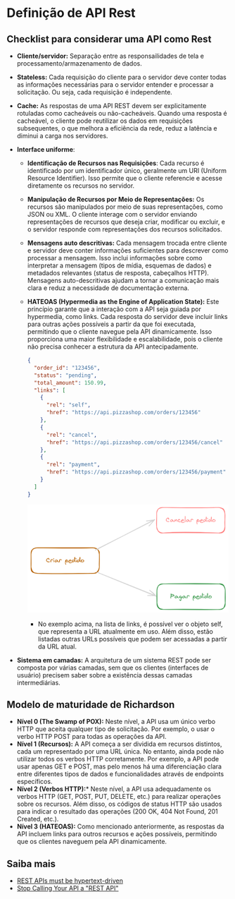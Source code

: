# Definição de API Rest

## Checklist para considerar uma API como Rest
- **Cliente/servidor:** Separação entre as responsailidades de tela e processamento/armazenamento de dados.
- **Stateless:** Cada requisição do cliente para o servidor deve conter todas as informações necessárias para o servidor entender e processar a solicitação. Ou seja, cada requisição é independente.
- **Cache:** As respostas de uma API REST devem ser explicitamente rotuladas como cacheáveis ou não-cacheáveis. Quando uma resposta é cacheável, o cliente pode reutilizar os dados em requisições subsequentes, o que melhora a eficiência da rede, reduz a latência e diminui a carga nos servidores.
- **Interface uniforme**:
  - **Identificação de Recursos nas Requisições**: Cada recurso é identificado por um identificador único, geralmente um URI (Uniform Resource Identifier). Isso permite que o cliente referencie e acesse diretamente os recursos no servidor.
  - **Manipulação de Recursos por Meio de Representações:** Os recursos são manipulados por meio de suas representações, como JSON ou XML. O cliente interage com o servidor enviando representações de recursos que deseja criar, modificar ou excluir, e o servidor responde com representações dos recursos solicitados.
  - **Mensagens auto descritivas:** Cada mensagem trocada entre cliente e servidor deve conter informações suficientes para descrever como processar a mensagem. Isso inclui informações sobre como interpretar a mensagem (tipos de mídia, esquemas de dados) e metadados relevantes (status de resposta, cabeçalhos HTTP). Mensagens auto-descritivas ajudam a tornar a comunicação mais clara e reduz a necessidade de documentação externa.
  - **HATEOAS (Hypermedia as the Engine of Application State):** Este princípio garante que a interação com a API seja guiada por hypermedia, como links. Cada resposta do servidor deve incluir links para outras ações possíveis a partir da que foi executada, permitindo que o cliente navegue pela API dinamicamente. Isso proporciona uma maior flexibilidade e escalabilidade, pois o cliente não precisa conhecer a estrutura da API antecipadamente.

    ```json
    {
      "order_id": "123456",
      "status": "pending",
      "total_amount": 150.99,
      "links": [
        {
          "rel": "self",
          "href": "https://api.pizzashop.com/orders/123456"
        },
        {
          "rel": "cancel",
          "href": "https://api.pizzashop.com/orders/123456/cancel"
        },
        {
          "rel": "payment",
          "href": "https://api.pizzashop.com/orders/123456/payment"
        }
      ]
    }
    ```
    ![Exemplo de implementação do HATEOAS para pedidos](imgs/order_hateoas_example.png)
    - No exemplo acima, na lista de links, é possível ver o objeto self, que representa a URL atualmente em uso. Além disso, estão listadas outras URLs possíveis que podem ser acessadas a partir da URL atual.

- **Sistema em camadas:** A arquitetura de um sistema REST pode ser composta por várias camadas, sem que os clientes (interfaces de usuário) precisem saber sobre a existência dessas camadas intermediárias.

## Modelo de maturidade de Richardson
- **Nível 0 (The Swamp of POX):** Neste nível, a API usa um único verbo HTTP que aceita qualquer tipo de solicitação. Por exemplo, o usar o verbo HTTP POST para todas as operações da API.
- **Nível 1 (Recursos):** A API começa a ser dividida em recursos distintos, cada um representado por uma URL única. No entanto, ainda pode não utilizar todos os verbos HTTP corretamente. Por exemplo, a API pode usar apenas GET e POST, mas pelo menos há uma diferenciação clara entre diferentes tipos de dados e funcionalidades através de endpoints específicos.
- **Nível 2 (Verbos HTTP):*** Neste nível, a API usa adequadamente os verbos HTTP (GET, POST, PUT, DELETE, etc.) para realizar operações sobre os recursos. Além disso, os códigos de status HTTP são usados para indicar o resultado das operações (200 OK, 404 Not Found, 201 Created, etc.).
- **Nível 3 (HATEOAS):** Como mencionado anteriormente, as respostas da API incluem links para outros recursos e ações possíveis, permitindo que os clientes naveguem pela API dinamicamente.

## Saiba mais
- [REST APIs must be hypertext-driven](https://roy.gbiv.com/untangled/2008/rest-apis-must-be-hypertext-driven)
- [Stop Calling Your API a "REST API"](https://youtu.be/0vC4Xt4wqTk?si=ACWjA8Fh9YQtO5D0)
